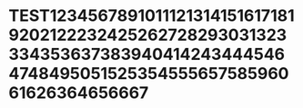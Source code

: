 # TEST12345678910111213141516171819202122232425262728293031323334353637383940414243444546474849505152535455565758596061626364656667